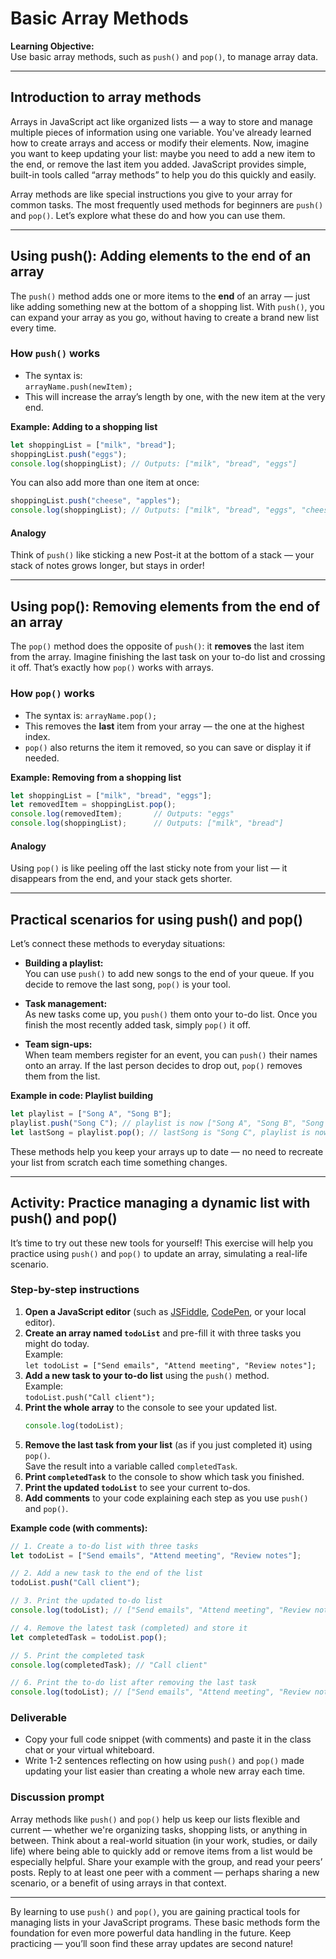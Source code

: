 # Basic Array Methods

**Learning Objective:**  
Use basic array methods, such as `push()` and `pop()`, to manage array data.

---

## Introduction to array methods

Arrays in JavaScript act like organized lists — a way to store and manage multiple pieces of information using one variable. You've already learned how to create arrays and access or modify their elements. Now, imagine you want to keep updating your list: maybe you need to add a new item to the end, or remove the last item you added. JavaScript provides simple, built-in tools called “array methods” to help you do this quickly and easily.

Array methods are like special instructions you give to your array for common tasks. The most frequently used methods for beginners are `push()` and `pop()`. Let’s explore what these do and how you can use them.

---

## Using push(): Adding elements to the end of an array

The `push()` method adds one or more items to the **end** of an array — just like adding something new at the bottom of a shopping list. With `push()`, you can expand your array as you go, without having to create a brand new list every time.

### How `push()` works

- The syntax is:  
  `arrayName.push(newItem);`
- This will increase the array’s length by one, with the new item at the very end.

**Example: Adding to a shopping list**
```javascript
let shoppingList = ["milk", "bread"];
shoppingList.push("eggs");
console.log(shoppingList); // Outputs: ["milk", "bread", "eggs"]
```

You can also add more than one item at once:
```javascript
shoppingList.push("cheese", "apples");
console.log(shoppingList); // Outputs: ["milk", "bread", "eggs", "cheese", "apples"]
```

#### Analogy

Think of `push()` like sticking a new Post-it at the bottom of a stack — your stack of notes grows longer, but stays in order!

---

## Using pop(): Removing elements from the end of an array

The `pop()` method does the opposite of `push()`: it **removes** the last item from the array. Imagine finishing the last task on your to-do list and crossing it off. That’s exactly how `pop()` works with arrays.

### How `pop()` works

- The syntax is:
  `arrayName.pop();`
- This removes the **last** item from your array — the one at the highest index.
- `pop()` also returns the item it removed, so you can save or display it if needed.

**Example: Removing from a shopping list**
```javascript
let shoppingList = ["milk", "bread", "eggs"];
let removedItem = shoppingList.pop();
console.log(removedItem);       // Outputs: "eggs"
console.log(shoppingList);      // Outputs: ["milk", "bread"]
```

#### Analogy

Using `pop()` is like peeling off the last sticky note from your list — it disappears from the end, and your stack gets shorter.

---

## Practical scenarios for using push() and pop()

Let’s connect these methods to everyday situations:

- **Building a playlist:**  
  You can use `push()` to add new songs to the end of your queue. If you decide to remove the last song, `pop()` is your tool.

- **Task management:**  
  As new tasks come up, you `push()` them onto your to-do list. Once you finish the most recently added task, simply `pop()` it off.

- **Team sign-ups:**  
  When team members register for an event, you can `push()` their names onto an array. If the last person decides to drop out, `pop()` removes them from the list.

**Example in code: Playlist building**
```javascript
let playlist = ["Song A", "Song B"];
playlist.push("Song C"); // playlist is now ["Song A", "Song B", "Song C"]
let lastSong = playlist.pop(); // lastSong is "Song C", playlist is now back to ["Song A", "Song B"]
```

These methods help you keep your arrays up to date — no need to recreate your list from scratch each time something changes.

---

## Activity: Practice managing a dynamic list with push() and pop()

It’s time to try out these new tools for yourself! This exercise will help you practice using `push()` and `pop()` to update an array, simulating a real-life scenario.

### Step-by-step instructions

1. **Open a JavaScript editor** (such as [JSFiddle](https://jsfiddle.net/), [CodePen](https://codepen.io/), or your local editor).
2. **Create an array named `todoList`** and pre-fill it with three tasks you might do today.  
   Example:  
   `let todoList = ["Send emails", "Attend meeting", "Review notes"];`
3. **Add a new task to your to-do list** using the `push()` method.  
   Example:  
   `todoList.push("Call client");`
4. **Print the whole array** to the console to see your updated list.
   ```javascript
   console.log(todoList);
   ```
5. **Remove the last task from your list** (as if you just completed it) using `pop()`.  
   Save the result into a variable called `completedTask`.
6. **Print `completedTask`** to the console to show which task you finished.
7. **Print the updated `todoList`** to see your current to-dos.
8. **Add comments** to your code explaining each step as you use `push()` and `pop()`.

**Example code (with comments):**
```javascript
// 1. Create a to-do list with three tasks
let todoList = ["Send emails", "Attend meeting", "Review notes"];

// 2. Add a new task to the end of the list
todoList.push("Call client");

// 3. Print the updated to-do list
console.log(todoList); // ["Send emails", "Attend meeting", "Review notes", "Call client"]

// 4. Remove the latest task (completed) and store it
let completedTask = todoList.pop();

// 5. Print the completed task
console.log(completedTask); // "Call client"

// 6. Print the to-do list after removing the last task
console.log(todoList); // ["Send emails", "Attend meeting", "Review notes"]
```

### Deliverable

- Copy your full code snippet (with comments) and paste it in the class chat or your virtual whiteboard.
- Write 1-2 sentences reflecting on how using `push()` and `pop()` made updating your list easier than creating a whole new array each time.


### Discussion prompt

Array methods like `push()` and `pop()` help us keep our lists flexible and current — whether we're organizing tasks, shopping lists, or anything in between. Think about a real-world situation (in your work, studies, or daily life) where being able to quickly add or remove items from a list would be especially helpful. Share your example with the group, and read your peers’ posts. Reply to at least one peer with a comment — perhaps sharing a new scenario, or a benefit of using arrays in that context.

---

By learning to use `push()` and `pop()`, you are gaining practical tools for managing lists in your JavaScript programs. These basic methods form the foundation for even more powerful data handling in the future. Keep practicing — you’ll soon find these array updates are second nature!